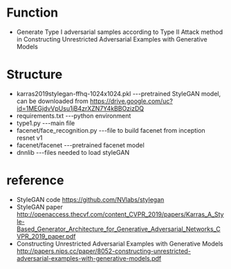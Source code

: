 # Function
* Generate Type I adversarial samples according to Type II Attack method in Constructing Unrestricted Adversarial Examples with Generative Models

# Structure
* karras2019stylegan-ffhq-1024x1024.pkl ---pretrained StyleGAN model, can be downloaded from https://drive.google.com/uc?id=1MEGjdvVpUsu1jB4zrXZN7Y4kBBOzizDQ
* requirements.txt                      ---python environment
* type1.py                              ---main file
* facenet/face_recognition.py           ---file to build facenet from inception resnet v1
* facenet/facenet                       ---pretrained facenet model
* dnnlib                                ---files needed to load styleGAN

# reference
* StyleGAN code https://github.com/NVlabs/stylegan
* StyleGAN paper http://openaccess.thecvf.com/content_CVPR_2019/papers/Karras_A_Style-Based_Generator_Architecture_for_Generative_Adversarial_Networks_CVPR_2019_paper.pdf
* Constructing Unrestricted Adversarial Examples with Generative Models http://papers.nips.cc/paper/8052-constructing-unrestricted-adversarial-examples-with-generative-models.pdf